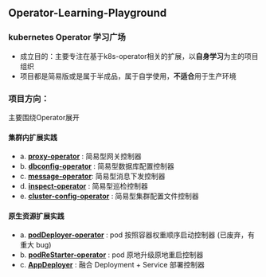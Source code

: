 ## Operator-Learning-Playground
### kubernetes Operator 学习广场

- 成立目的：主要专注在基于k8s-operator相关的扩展，以**自身学习**为主的项目组织
- 项目都是简易版或是属于半成品，属于自学使用，**不适合**用于生产环境

### 项目方向：
主要围绕Operator展开

#### 集群内扩展实践

- a. [**proxy-operator**](https://github.com/Operator-Learning-Playground/proxy-operator) : 简易型网关控制器
- b. [**dbconfig-operator**](https://github.com/Operator-Learning-Playground/dbconfig-operator) : 简易型数据库配置控制器
- c. [**message-operator**](https://github.com/Operator-Learning-Playground/message-operator): 简易型消息下发控制器
- d. [**inspect-operator**](https://github.com/Operator-Learning-Playground/inspect-operator) : 简易型巡检控制器
- e. [**cluster-config-operator**](https://github.com/Operator-Learning-Playground/cluster-config-operator) : 简易型集群配置文件控制器




#### 原生资源扩展实践

- a. [**podDeployer-operator**](https://github.com/Operator-Learning-Playground/podDeployer-operator) : pod 按照容器权重顺序启动控制器 (已废弃，有重大 bug)
- b. [**podReStarter-operator**](https://github.com/Operator-Learning-Playground/podReStarter-operator) : pod 原地升级原地重启控制器
- c. [**AppDeployer**](https://github.com/Operator-Learning-Playground/Kubernetes-operator-AppDeployer) : 融合 Deployment + Service 部署控制器
